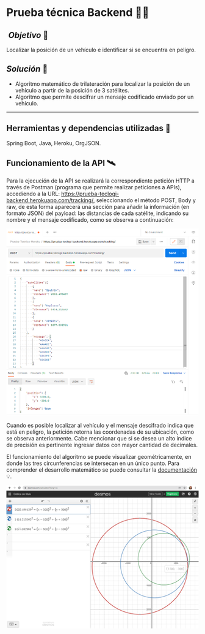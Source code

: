 # Prueba técnica Backend 👩‍💻
##  *Objetivo* :telescope:
Localizar la posición de un vehículo e identificar si se encuentra en peligro. 

## *Solución* :microscope: 
- Algoritmo matemático de trilateración para localizar la posición de un vehículo a partir de la posición de 3 satélites.
- Algoritmo que permite descifrar un mensaje codificado enviado por un vehículo. 
---

## Herramientas y dependencias utilizadas :hammer:

Spring Boot, Java, Heroku, OrgJSON. 

## Funcionamiento de la API 🛰️

Para la ejecución de la API se realizará la correspondiente petición HTTP a través de Postman (programa que permite realizar peticiones a APIs), accediendo a la URL: https://prueba-teclogi-backend.herokuapp.com/tracking/, seleccionando el método POST, Body y raw, de esta forma aparecerá una sección para añadir la información (en formato JSON) del payload: las distancias de cada satélite, indicando su nombre y el mensaje codificado, como se observa a continuación:

<div align="center">
  <img src="https://github.com/lsofiadb/Prueba-tecnica-Backend/blob/master/Images/1.png" >
 </div>

Cuando es posible localizar al vehículo y el mensaje descifrado indica que está en peligro, la petición retorna las coordenadas de su ubicación, como se observa anteriormente. Cabe mencionar que si se desea un alto indice de precisión es pertinente ingresar datos con mayor cantidad de decimales. 

El funcionamiento del algoritmo se puede visualizar geométricamente, en donde las tres circunferencias se intersecan en un único punto. Para comprender el desarrollo matemático se puede consultar la [documentación](https://github.com/lsofiadb/Prueba-tecnica-Backend/blob/master/documentacion/Prueba%20t%C3%A9cnica%20Documentacion.pdf) :bulb:. 

<div align="center">
  <img src="https://github.com/lsofiadb/Prueba-tecnica-Backend/blob/master/Images/2-1.png" >
 </div>
